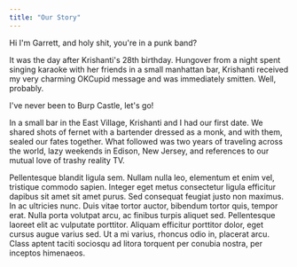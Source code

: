 ```yaml
---
title: "Our Story"
---
```


<p class="bubble right">Hi I'm Garrett, and holy shit, you're in a punk band?</p>

It was the day after Krishanti's 28th birthday. Hungover from a night spent singing karaoke with her friends in a small manhattan bar, Krishanti received my very charming OKCupid message and was immediately smitten. Well, probably.

<p class="bubble left">I've never been to Burp Castle, let's go!</p>

In a small bar in the East Village, Krishanti and I had our first date. We shared shots of fernet with a bartender dressed as a monk, and with them, sealed our fates together. What followed was two years of traveling across the world, lazy weekends in Edison, New Jersey, and references to our mutual love of trashy reality TV.

Pellentesque blandit ligula sem. Nullam nulla leo, elementum et enim vel, tristique commodo sapien. Integer eget metus consectetur ligula efficitur dapibus sit amet sit amet purus. Sed consequat feugiat justo non maximus. In ac ultricies nunc. Duis vitae tortor auctor, bibendum tortor quis, tempor erat. Nulla porta volutpat arcu, ac finibus turpis aliquet sed. Pellentesque laoreet elit ac vulputate porttitor. Aliquam efficitur porttitor dolor, eget cursus augue varius sed. Ut a mi varius, rhoncus odio in, placerat arcu. Class aptent taciti sociosqu ad litora torquent per conubia nostra, per inceptos himenaeos.
